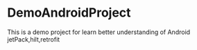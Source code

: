 # DemoAndroidProject
This is a demo project for learn better understanding of Android jetPack,hilt,retrofit
